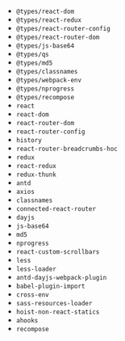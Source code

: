 - `@types/react-dom`
- `@types/react-redux`
- `@types/react-router-config`
- `@types/react-router-dom`
- `@types/js-base64`
- `@types/qs`
- `@types/md5`
- `@types/classnames`
- `@types/webpack-env`
- `@types/nprogress`
- `@types/recompose`
- `react`
- `react-dom`
- `react-router-dom`
- `react-router-config`
- `history`
- `react-router-breadcrumbs-hoc`
- `redux`
- `react-redux`
- `redux-thunk`
- `antd`
- `axios`
- `classnames`
- `connected-react-router`
- `dayjs`
- `js-base64`
- `md5`
- `nprogress`
- `react-custom-scrollbars`
- `less`
- `less-loader`
- `antd-dayjs-webpack-plugin`
- `babel-plugin-import`
- `cross-env`
- `sass-resources-loader`
- `hoist-non-react-statics`
- `ahooks`
- `recompose`